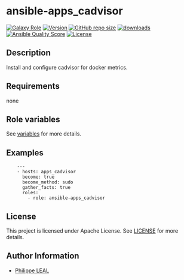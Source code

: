 # ansible-apps_cadvisor

[![Galaxy Role](https://img.shields.io/badge/galaxy-apps_cadvisor-purple?style=flat)](https://galaxy.ansible.com/lotusnoir/apps_cadvisor)
[![Version](https://img.shields.io/github/release/lotusnoir/ansible-apps_cadvisor.svg)](https://github.com/lotusnoir/ansible-apps_cadvisor/releases/latest)
[![GitHub repo size](https://img.shields.io/github/repo-size/lotusnoir/ansible-apps_cadvisor?color=orange&style=flat)](https://galaxy.ansible.com/lotusnoir/apps_cadvisor)
[![downloads](https://img.shields.io/ansible/role/d/)](https://galaxy.ansible.com/lotusnoir/apps_cadvisor)
[![Ansible Quality Score](https://img.shields.io/ansible/quality/)](https://galaxy.ansible.com/lotusnoir/apps_cadvisor)
[![License](https://img.shields.io/badge/license-Apache--2.0-brightgreen?style=flat)](https://opensource.org/licenses/Apache-2.0)

## Description

Install and configure cadvisor for docker metrics.
## Requirements

none

## Role variables

See [variables](/defaults/main.yml) for more details.

## Examples

        ---
        - hosts: apps_cadvisor
          become: true
          become_method: sudo
          gather_facts: true
          roles:
            - role: ansible-apps_cadvisor


## License

This project is licensed under Apache License. See [LICENSE](/LICENSE) for more details.

## Author Information

- [Philippe LEAL](https://github.com/lotusnoir)
